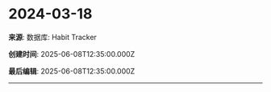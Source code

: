 # 2024-03-18

**来源**: 数据库: Habit Tracker

**创建时间**: 2025-06-08T12:35:00.000Z

**最后编辑**: 2025-06-08T12:35:00.000Z

---

